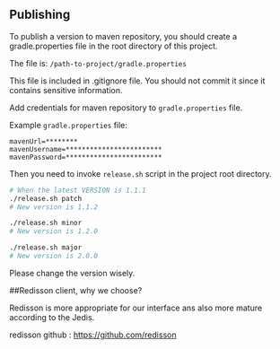 ## Publishing

To publish a version to maven repository, 
you should create a gradle.properties file in the root directory of this project.

The file is: `/path-to-project/gradle.properties`

This file is included in .gitignore file. 
You should not commit it since it contains sensitive information.

Add credentials for maven repository to `gradle.properties` file.

Example `gradle.properties` file:

```
mavenUrl=********
mavenUsername=************************
mavenPassword=************************
```

Then you need to invoke `release.sh` script in the project root directory.

```sh
# When the latest VERSION is 1.1.1
./release.sh patch
# New version is 1.1.2

./release.sh minor
# New version is 1.2.0

./release.sh major
# New version is 2.0.0
```

Please change the version wisely.

##Redisson client, why we choose?

Redisson is more appropriate for our interface ans also more mature according to the Jedis.

redisson github : https://github.com/redisson
